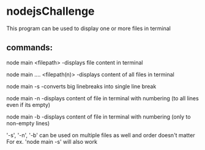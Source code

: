# nodejsChallenge

This program can be used to display one or more files in terminal

## commands:

node main \<filepath\>
  -displays file content in terminal
 
node main <filepath1> <filepath2> <filepath3> .... <filepath(n)>
  -displays content of all files in terminal
  
node main -s <filepath>
  -converts big linebreaks into single line break
  
node main -n <filepath>
  -displays content of file in terminal with numbering (to all lines even if its empty)
  
node main -b <filepath>
  -displays content of file in terminal with numbering (only to non-empty lines)
  
'-s', '-n', '-b' can be used on multiple files as well and order doesn't matter
For ex. 'node main <filepath1> <filepath2> -s' will also work
